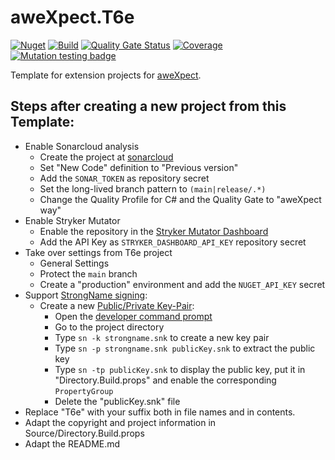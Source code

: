 # aweXpect.T6e

[![Nuget](https://img.shields.io/nuget/v/aweXpect.T6e)](https://www.nuget.org/packages/aweXpect.T6e)
[![Build](https://github.com/aweXpect/aweXpect.T6e/actions/workflows/build.yml/badge.svg)](https://github.com/aweXpect/aweXpect.T6e/actions/workflows/build.yml)
[![Quality Gate Status](https://sonarcloud.io/api/project_badges/measure?project=aweXpect_aweXpect.T6e&metric=alert_status)](https://sonarcloud.io/summary/new_code?id=aweXpect_aweXpect.T6e)
[![Coverage](https://sonarcloud.io/api/project_badges/measure?project=aweXpect_aweXpect.T6e&metric=coverage)](https://sonarcloud.io/summary/overall?id=aweXpect_aweXpect.T6e)
[![Mutation testing badge](https://img.shields.io/endpoint?style=flat&url=https%3A%2F%2Fbadge-api.stryker-mutator.io%2Fgithub.com%2FaweXpect%2FaweXpect.T6e%2Fmain)](https://dashboard.stryker-mutator.io/reports/github.com/aweXpect/aweXpect.T6e/main)

Template for extension projects for [aweXpect](https://github.com/aweXpect/aweXpect).

## Steps after creating a new project from this Template:

- Enable Sonarcloud analysis
	- Create the project at [sonarcloud](https://sonarcloud.io/projects/create)
	- Set "New Code" definition to "Previous version"
	- Add the `SONAR_TOKEN` as repository secret
	- Set the long-lived branch pattern to `(main|release/.*)`
	- Change the Quality Profile for C# and the Quality Gate to "aweXpect way"
- Enable Stryker Mutator
	- Enable the repository in the [Stryker Mutator Dashboard](https://dashboard.stryker-mutator.io/repos/aweXpect)
	- Add the API Key as `STRYKER_DASHBOARD_API_KEY` repository secret
- Take over settings from T6e project
	- General Settings
	- Protect the `main` branch
	- Create a "production" environment and add the `NUGET_API_KEY` secret
- Support [StrongName signing](https://learn.microsoft.com/en-us/dotnet/standard/assembly/sign-strong-name):
	- Create a
	  new [Public/Private Key-Pair](https://learn.microsoft.com/en-us/dotnet/standard/assembly/create-public-private-key-pair):
		- Open
		  the [developer command prompt](https://learn.microsoft.com/en-us/visualstudio/ide/reference/command-prompt-powershell?view=vs-2022#start-from-windows-menu)
		- Go to the project directory
		- Type `sn -k strongname.snk` to create a new key pair
		- Type `sn -p strongname.snk publicKey.snk` to extract the public key
		- Type `sn -tp publicKey.snk` to display the public key, put it in "Directory.Build.props" and enable the
		  corresponding `PropertyGroup`
		- Delete the "publicKey.snk" file
- Replace "T6e" with your suffix both in file names and in contents.
- Adapt the copyright and project information in Source/Directory.Build.props
- Adapt the README.md

